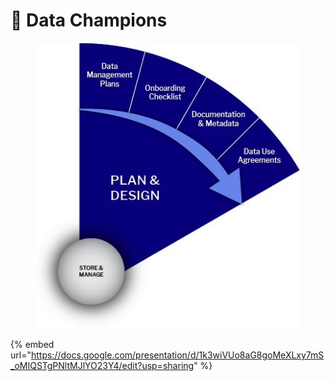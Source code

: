 # 🔴 Data Champions

<div data-full-width="true">

<figure><img src="../.gitbook/assets/Plan and Design.jpg" alt=""><figcaption></figcaption></figure>

</div>

{% embed url="https://docs.google.com/presentation/d/1k3wiVUo8aG8goMeXLxy7mS_oMIQSTgPNltMJlYO23Y4/edit?usp=sharing" %}
